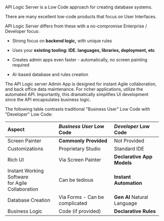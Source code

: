 API Logic Server is a Low Code approach for creating database systems.

There are many excellent low-code products that focus on User Interfaces.

API Logic Server differs from these with a no-compromise Enterprise / Developer focus:

* Strong focus on __backend logic,__ with unique rules

* Uses your __existing tooling: IDE. languages, libraries, deployment, etc__

* Creates admin apps even faster - automatically, no screen painting required

* AI-based database and rules creation

The API Logic server Admin App is designed for instant Agile collaboration, and back office data maintenance.  For richer applications, utilize the automated API.  Importantly, this dramatically simplifies UI development since the API encapsulates business logic.

The following table contrasts traditional "Business User" Low Code with "Developer" Low Code:

| **Aspect** | ***Business User* Low Code**  | ***Developer* Low Code** |
:-------|:-----------|:-----------|
| Screen Painter | **Commonly Provided** | Not Provided |
| Customizations | Proprietary Studio | Standard IDE |
| Rich UI | Via Screen Painter | **Declarative App Models** |
| Instant Working Software<br>for Agile Collaboration | Can be tedious | **Instant Automation** |
| Database Creation | Via Forms - Can be complicated | **Gen AI** Natural Language |
| Business Logic | Code (if provided) | **Declarative Rules** |


